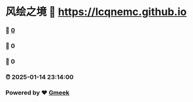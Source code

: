 # 风绘之境 :link: https://lcqnemc.github.io 
### :page_facing_up: [0](https://lcqnemc.github.io/tag.html) 
### :speech_balloon: 0 
### :hibiscus: 0 
### :alarm_clock: 2025-01-14 23:14:00 
### Powered by :heart: [Gmeek](https://github.com/Meekdai/Gmeek)
